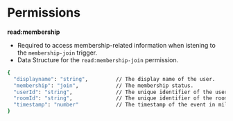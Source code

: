 # Permissions

**read:membership**

- Required to access membership-related information when istening to the `membership-join` trigger.
- Data Structure for the `read:membership-join` permission.

```bash
{
  "displayname": "string",         // The display name of the user.
  "membership": "join",            // The membership status.
  "userId": "string",              // The unique identifier of the user.
  "roomId": "string",              // The unique identifier of the room.
  "timestamp": "number"            // The timestamp of the event in milliseconds.
}
```